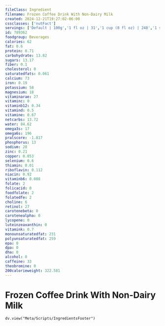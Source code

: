 ```yaml
---
fileClass: Ingredient
filename: Frozen Coffee Drink With Non-Dairy Milk
created: 2024-12-21T19:27:02-06:00
cssclasses: ['nutFact']
servings: ['Default | 100g','1 fl oz | 31','1 cup (8 fl oz) | 248','1 small | 372','1 medium | 496','1 large | 620']
id: 789362
foodgroup: Beverages
calories: 62
fat: 0.6
protein: 0.71
carbohydrate: 13.82
sugars: 13.17
fiber: 0.1
cholesterol: 0
saturatedfats: 0.061
calcium: 73
iron: 0.19
potassium: 58
magnesium: 18
vitaminarae: 27
vitaminc: 0
vitaminb12: 0.34
vitamind: 0.5
vitamine: 0.67
netcarbs: 13.72
water: 84.62
omega3s: 17
omega6s: 196
pralscore: -1.817
phosphorus: 13
sodium: 28
zinc: 0.21
copper: 0.053
selenium: 0.6
thiamin: 0.01
riboflavin: 0.112
niacin: 0.92
vitaminb6: 0.008
folate: 2
folicacid: 0
foodfolate: 2
folatedfe: 2
choline: 6
retinol: 27
carotenebeta: 0
carotenealpha: 0
lycopene: 0
luteinzeaxanthin: 0
vitamink: 0.7
monounsaturatedfat: 231
polyunsaturatedfat: 259
epa: 0
dpa: 0
dha: 0
alcohol: 0
caffeine: 33
theobromine: 0
200calorieweight: 322.581
---
```


# Frozen Coffee Drink With Non-Dairy Milk

```dataviewjs
dv.view("Meta/Scripts/IngredientsFooter")
```